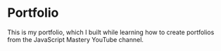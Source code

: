# Portfolio

This is my portfolio, which I built while learning how to create portfolios from the JavaScript Mastery YouTube channel.
